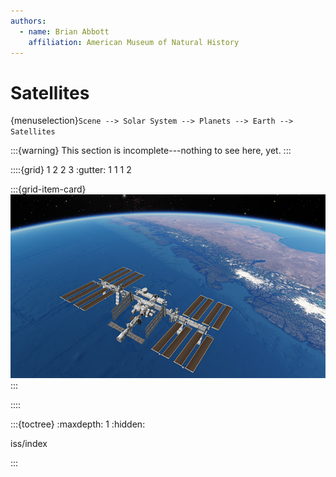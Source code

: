 ```yaml
---
authors:
  - name: Brian Abbott
    affiliation: American Museum of Natural History
---
```



# Satellites

{menuselection}`Scene --> Solar System --> Planets --> Earth --> Satellites`


:::{warning}
This section is incomplete---nothing to see here, yet.
:::


::::{grid} 1 2 2 3
:gutter: 1 1 1 2

:::{grid-item-card} [](./iss/index)
[![International Space Station](./iss/iss_icon.png)](./iss/index)
:::

::::




:::{toctree}
:maxdepth: 1
:hidden:

iss/index

:::



